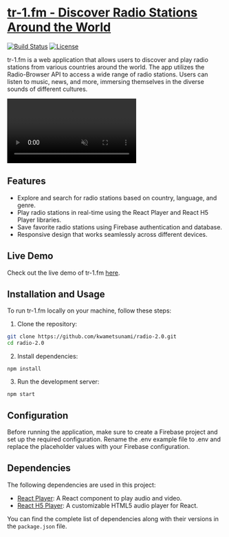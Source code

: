 # [tr-1.fm - Discover Radio Stations Around the World](https://tr-1fm.netlify.app/)

[![Build Status](https://img.shields.io/github/workflow/status/kwametsunami/radio-2.0/CI)](https://github.com/kwametsunami/radio-2.0/actions)
[![License](https://img.shields.io/github/license/kwametsunami/radio-2.0)](https://github.com/kwametsunami/radio-2.0/blob/master/LICENSE)

tr-1.fm is a web application that allows users to discover and play radio stations from various countries around the world. The app utilizes the Radio-Browser API to access a wide range of radio stations. Users can listen to music, news, and more, immersing themselves in the diverse sounds of different cultures.

<video alt="A demo of tr-1.fm, a radio application" autoplay muted loop playsinline><source src="./src/assets/demo/tr1fmdemo.mov" type="video/mp4"/></video>

## Features

- Explore and search for radio stations based on country, language, and genre.
- Play radio stations in real-time using the React Player and React H5 Player libraries.
- Save favorite radio stations using Firebase authentication and database.
- Responsive design that works seamlessly across different devices.

## Live Demo

Check out the live demo of tr-1.fm [here](https://tr-1fm.netlify.app/).

## Installation and Usage

To run tr-1.fm locally on your machine, follow these steps:

1. Clone the repository:

```bash
git clone https://github.com/kwametsunami/radio-2.0.git
cd radio-2.0
```

2. Install dependencies:

`npm install`

3. Run the development server:

`npm start`

## Configuration

Before running the application, make sure to create a Firebase project and set up the required configuration. Rename the .env example file to .env and replace the placeholder values with your Firebase configuration.

## Dependencies

The following dependencies are used in this project:

- [React Player](https://github.com/CookPete/react-player): A React component to play audio and video.
- [React H5 Player](https://github.com/dadioo/react-h5-audio-player): A customizable HTML5 audio player for React.

You can find the complete list of dependencies along with their versions in the `package.json` file.
